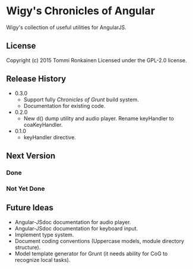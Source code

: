 # Wigy's Chronicles of Angular

Wigy's collection of useful utilities for AngularJS.

## License

Copyright (c) 2015 Tommi Ronkainen
Licensed under the GPL-2.0 license.

## Release History

* 0.3.0
    - Support fully *Chronicles of Grunt* build system.
    - Documentation for existing code.
* 0.2.0
    - New d() dump utility and audio player. Rename keyHandler to coaKeyHandler.
* 0.1.0
    - keyHandler directive.

## Next Version

### Done

### Not Yet Done

## Future Ideas

* Angular-JSdoc documentation for audio player.
* Angular-JSdoc documentation for keyboard input.
* Implement type system.
* Document coding conventions (Uppercase models, module directory structure).
* Model template generator for Grunt (it needs ability for CoG to recognize local tasks).